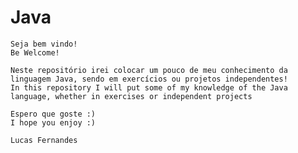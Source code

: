# Java 
    Seja bem vindo! 
    Be Welcome!

    Neste repositório irei colocar um pouco de meu conhecimento da linguagem Java, sendo em exercícios ou projetos independentes! 
    In this repository I will put some of my knowledge of the Java language, whether in exercises or independent projects

    Espero que goste :)
    I hope you enjoy :)

    Lucas Fernandes

 
